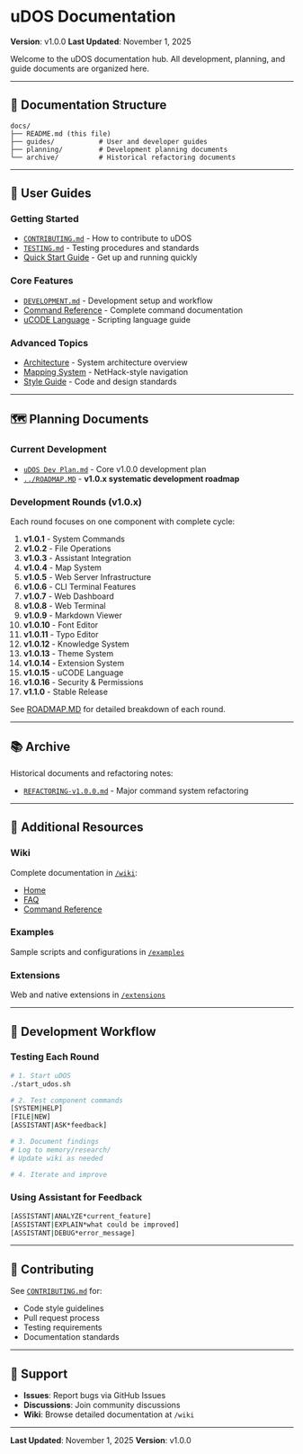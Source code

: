 # uDOS Documentation

**Version**: v1.0.0
**Last Updated**: November 1, 2025

Welcome to the uDOS documentation hub. All development, planning, and guide documents are organized here.

---

## 📁 Documentation Structure

```
docs/
├── README.md (this file)
├── guides/           # User and developer guides
├── planning/         # Development planning documents
└── archive/          # Historical refactoring documents
```

---

## 📖 User Guides

### Getting Started
- [`CONTRIBUTING.md`](guides/CONTRIBUTING.md) - How to contribute to uDOS
- [`TESTING.md`](guides/TESTING.md) - Testing procedures and standards
- [Quick Start Guide](../wiki/Quick-Start.md) - Get up and running quickly

### Core Features
- [`DEVELOPMENT.md`](guides/DEVELOPMENT.md) - Development setup and workflow
- [Command Reference](../wiki/Command-Reference.md) - Complete command documentation
- [uCODE Language](../wiki/uCODE-Language.md) - Scripting language guide

### Advanced Topics
- [Architecture](../wiki/Architecture.md) - System architecture overview
- [Mapping System](../wiki/Mapping-System.md) - NetHack-style navigation
- [Style Guide](../wiki/Style-Guide.md) - Code and design standards

---

## 🗺️ Planning Documents

### Current Development
- [`uDOS Dev Plan.md`](planning/uDOS%20Dev%20Plan.md) - Core v1.0.0 development plan
- [`../ROADMAP.MD`](../ROADMAP.MD) - **v1.0.x systematic development roadmap**

### Development Rounds (v1.0.x)
Each round focuses on one component with complete cycle:
1. **v1.0.1** - System Commands
2. **v1.0.2** - File Operations
3. **v1.0.3** - Assistant Integration
4. **v1.0.4** - Map System
5. **v1.0.5** - Web Server Infrastructure
6. **v1.0.6** - CLI Terminal Features
7. **v1.0.7** - Web Dashboard
8. **v1.0.8** - Web Terminal
9. **v1.0.9** - Markdown Viewer
10. **v1.0.10** - Font Editor
11. **v1.0.11** - Typo Editor
12. **v1.0.12** - Knowledge System
13. **v1.0.13** - Theme System
14. **v1.0.14** - Extension System
15. **v1.0.15** - uCODE Language
16. **v1.0.16** - Security & Permissions
17. **v1.1.0** - Stable Release

See [ROADMAP.MD](../ROADMAP.MD) for detailed breakdown of each round.

---

## 📚 Archive

Historical documents and refactoring notes:
- [`REFACTORING-v1.0.0.md`](archive/REFACTORING-v1.0.0.md) - Major command system refactoring

---

## 🔧 Additional Resources

### Wiki
Complete documentation in [`/wiki`](../wiki/):
- [Home](../wiki/Home.md)
- [FAQ](../wiki/FAQ.md)
- [Command Reference](../wiki/Command-Reference.md)

### Examples
Sample scripts and configurations in [`/examples`](../examples/)

### Extensions
Web and native extensions in [`/extensions`](../extensions/)

---

## 🎯 Development Workflow

### Testing Each Round
```bash
# 1. Start uDOS
./start_udos.sh

# 2. Test component commands
[SYSTEM|HELP]
[FILE|NEW]
[ASSISTANT|ASK*feedback]

# 3. Document findings
# Log to memory/research/
# Update wiki as needed

# 4. Iterate and improve
```

### Using Assistant for Feedback
```bash
[ASSISTANT|ANALYZE*current_feature]
[ASSISTANT|EXPLAIN*what could be improved]
[ASSISTANT|DEBUG*error_message]
```

---

## 📝 Contributing

See [`CONTRIBUTING.md`](guides/CONTRIBUTING.md) for:
- Code style guidelines
- Pull request process
- Testing requirements
- Documentation standards

---

## 📧 Support

- **Issues**: Report bugs via GitHub Issues
- **Discussions**: Join community discussions
- **Wiki**: Browse detailed documentation at `/wiki`

---

**Last Updated**: November 1, 2025
**Version**: v1.0.0
